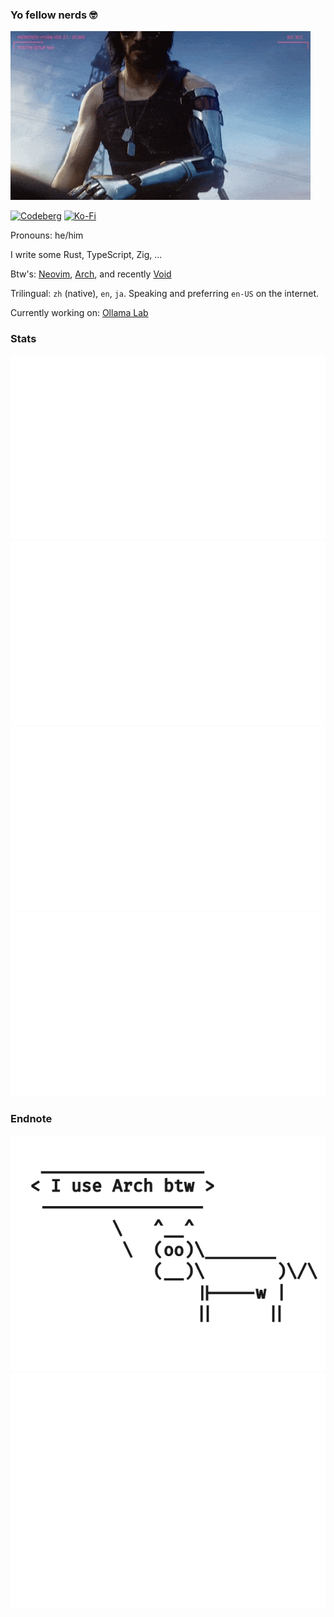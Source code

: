 ### Yo fellow nerds 🤓

![Yo!](./images/cyberpunk-silverhand.gif)

[![Codeberg](https://img.shields.io/badge/Codeberg-2185D0?style=for-the-badge&logo=Codeberg&logoColor=white)](https://codeberg.org/chardoncs)
[![Ko-Fi](https://img.shields.io/badge/Ko--fi-F16061?style=for-the-badge&logo=ko-fi&logoColor=white)](https://ko-fi.com/chardoncs)

Pronouns: he/him

I write some Rust, TypeScript, Zig, ...

Btw's: [Neovim](https://neovim.io), [Arch](https://archlinux.org), and recently [Void](https://voidlinux.org)

Trilingual: <code title="Mandarin">zh</code> (native), <code title="English">en</code>, <code title="Japanese">ja</code>. Speaking and preferring <code title="American English">en-US</code> on the internet.

Currently working on: [Ollama Lab](https://github.com/chardoncs/ollama-lab)

### Stats

![](https://raw.githubusercontent.com/chardoncs/github-stats/refs/heads/master/generated/overview.svg#gh-dark-mode-only)
![](https://raw.githubusercontent.com/chardoncs/github-stats/refs/heads/master/generated/overview.svg#gh-light-mode-only)
![](https://raw.githubusercontent.com/chardoncs/github-stats/refs/heads/master/generated/languages.svg#gh-dark-mode-only)
![](https://raw.githubusercontent.com/chardoncs/github-stats/refs/heads/master/generated/languages.svg#gh-light-mode-only)

### Endnote

![](./images/cow-light.svg#gh-light-mode-only)
![](./images/cow-dark.svg#gh-dark-mode-only)
